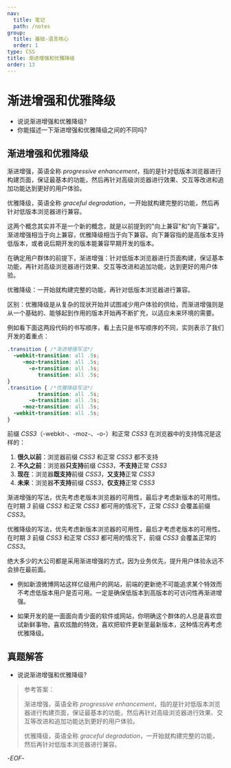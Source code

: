 ```yaml
---
nav:
  title: 笔记
  path: /notes
group:
  title: 基础-语言核心
  order: 1
type: CSS
title: 渐进增强和优雅降级
order: 13
---
```


# 渐进增强和优雅降级

- 说说渐进增强和优雅降级?
- 你能描述一下渐进增强和优雅降级之间的不同吗?



## 渐进增强和优雅降级



渐进增强，英语全称 *progressive enhancement*，指的是针对低版本浏览器进行构建页面，保证最基本的功能，然后再针对高级浏览器进行效果、交互等改进和追加功能达到更好的用户体验。



优雅降级，英语全称 *graceful degradation*，一开始就构建完整的功能，然后再针对低版本浏览器进行兼容。



这两个概念其实并不是一个新的概念，就是以前提到的"向上兼容"和"向下兼容"。渐进增强相当于向上兼容，优雅降级相当于向下兼容。向下兼容指的是高版本支持低版本，或者说后期开发的版本能兼容早期开发的版本。



在确定用户群体的前提下，渐进增强：针对低版本浏览器进行页面构建，保证基本功能，再针对高级浏览器进行效果、交互等改进和追加功能，达到更好的用户体验。



优雅降级：一开始就构建完整的功能，再针对低版本浏览器进行兼容。



区别：优雅降级是从复杂的现状开始并试图减少用户体验的供给，而渐进增强则是从一个基础的、能够起到作用的版本开始再不断扩充，以适应未来环境的需要。



例如看下面这两段代码的书写顺序，看上去只是书写顺序的不同，实则表示了我们开发的着重点：

```css
.transition { /*渐进增强写法*/
  -webkit-transition: all .5s;
     -moz-transition: all .5s;
       -o-transition: all .5s;
          transition: all .5s;
}
.transition { /*优雅降级写法*/
          transition: all .5s;
       -o-transition: all .5s;
     -moz-transition: all .5s;
  -webkit-transition: all .5s;
}
```



前缀 *CSS3*（-webkit-、-moz-、-o-）和正常 *CSS3* 在浏览器中的支持情况是这样的：

1. **很久以前**：浏览器前缀 *CSS3* 和正常 *CSS3* 都不支持
2. **不久之前**：浏览器**只支持**前缀 *CSS3*，**不支持**正常 *CSS3*
3. **现在**：浏览器**既支持**前缀 *CSS3*，**又支持**正常 *CSS3*
4. **未来**：浏览器**不支持**前缀 *CSS3*，**仅支持**正常 *CSS3*



渐进增强的写法，优先考虑老版本浏览器的可用性，最后才考虑新版本的可用性。在时期 *3* 前缀 *CSS3* 和正常 *CSS3* 都可用的情况下，正常 *CSS3* 会覆盖前缀 *CSS3*。



优雅降级的写法，优先考虑新版本浏览器的可用性，最后才考虑老版本的可用性。在时期 *3* 前缀 *CSS3* 和正常 *CSS3* 都可用的情况下，前缀 *CSS3* 会覆盖正常的 *CSS3*。



绝大多少的大公司都是采用渐进增强的方式，因为业务优先，提升用户体验永远不会排在最前面。



- 例如新浪微博网站这样亿级用户的网站，前端的更新绝不可能追求某个特效而不考虑低版本用户是否可用。一定是确保低版本到高版本的可访问性再渐进增强。

  

- 如果开发的是一面面向青少面的软件或网站，你明确这个群体的人总是喜欢尝试新鲜事物，喜欢炫酷的特效，喜欢把软件更新至最新版本，这种情况再考虑优雅降级。



## 真题解答



- 说说渐进增强和优雅降级?

> 参考答案：
>
> 渐进增强，英语全称 *progressive enhancement*，指的是针对低版本浏览器进行构建页面，保证最基本的功能，然后再针对高级浏览器进行效果、交互等改进和追加功能达到更好的用户体验。
>
> 优雅降级，英语全称 *graceful degradation*，一开始就构建完整的功能，然后再针对低版本浏览器进行兼容。



-*EOF*-

